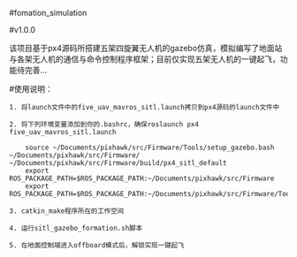 #fomation_simulation

#v1.0.0

该项目基于px4源码所搭建五架四旋翼无人机的gazebo仿真，模拟编写了地面站与各架无人机的通信与命令控制程序框架；目前仅实现五架无人机的一键起飞，功能待完善...

#使用说明：

    1. 将launch文件中的five_uav_mavros_sitl.launch拷贝到px4源码的launch文件中
    
    2. 将下列环境变量添加到你的.bashrc，确保roslaunch px4 five_uav_mavros_sitl.launch
    
        source ~/Documents/pixhawk/src/Firmware/Tools/setup_gazebo.bash ~/Documents/pixhawk/src/Firmware/                 ~/Documents/pixhawk/src/Firmware/build/px4_sitl_default
        export ROS_PACKAGE_PATH=$ROS_PACKAGE_PATH:~/Documents/pixhawk/src/Firmware
        export ROS_PACKAGE_PATH=$ROS_PACKAGE_PATH:~/Documents/pixhawk/src/Firmware/Tools/sitl_gazebo

    3. catkin_make程序所在的工作空间
    
    4. 运行sitl_gazebo_formation.sh脚本
    
    5. 在地面控制端进入offboard模式后，解锁实现一键起飞
    


    
